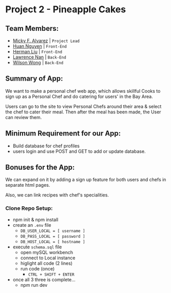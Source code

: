 # Project 2 - Pineapple Cakes

## Team Members:

- [Micky F. Alvarez](https://github.com/awwmicky) | `Project Lead`
- [Huan Nguyen](https://github.com/huancal) | `Front-End`
- [Herman Liu](https://github.com/hermsicle) | `Front-End`
- [Lawrence Nan](https://github.com/LarryYuki) | `Back-End`
- [Wilson Wong](https://github.com/wilsonwong1) | `Back-End`


## Summary of App: 

We want to make a personal chef web app, which allows skillful Cooks to sign up as a Personal Chef and do catering for users' in the Bay Area.

Users can go to the site to view Personal Chefs around their area & select the chef to cater their meal. Then after the meal has been made, the User can review them.


## Minimum Requirement for our App: 

- Build database for chef profiles
- users login and use POST and GET to add or update database.


## Bonuses for the App: 

We can expand on it by adding a sign up feature for both users and chefs in separate html pages.

Also, we can link recipes with chef's specialities.



### Clone Repo Setup:

- npm init & npm install
- create an `.env` file
    - `DB_USER_LOCAL = [ username ]`
    - `DB_PASS_LOCAL = [ password ]`
    - `DB_HOST_LOCAL = [ hostname ]`
- execute `schema.sql` file
    - open mySQL workbench
    - connect to Local instance
    - higlight all code (2 lines)
    - run code (once)
        - `CTRL + SHIFT + ENTER`
- once all 3 three is complete...
    - npm run dev